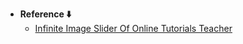 - **Reference ⬇️**
  - [Infinite Image Slider Of Online Tutorials Teacher](https://youtu.be/f7Ot2xYnvNc?si=WFnEjwfgIS6q2GJE)
